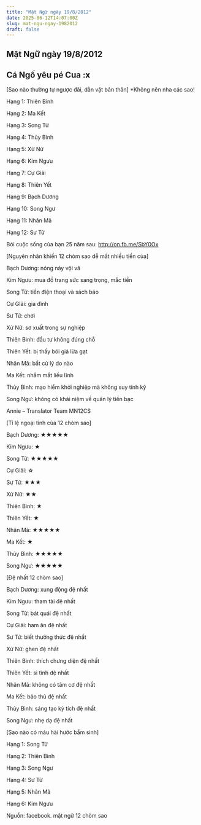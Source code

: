 ```yaml
---
title: "Mật Ngữ ngày 19/8/2012"
date: 2025-06-12T14:07:00Z
slug: mat-ngu-ngay-1982012
draft: false
---
```


## Mật Ngữ ngày 19/8/2012

## Cá Ngố yêu pé Cua :x

[Sao nào thường tự ngược đãi, dằn vặt bản thân]
 *Không nên nha các sao!
 

 
 Hạng 1: Thiên Bình
 
 Hạng 2: Ma Kết
 
 Hạng 3: Song Tử
 
 Hạng 4: Thủy Bình
 
 Hạng 5: Xử Nữ
 
 Hạng 6: Kim Ngưu
 
 Hạng 7: Cự Giải
 
 Hạng 8: Thiên Yết
 
 Hạng 9: Bạch Dương
 
 Hạng 10: Song Ngư
 
 Hạng 11: Nhân Mã
 
 Hạng 12: Sư Tử
 
 
 
Bói cuộc sống của bạn 25 năm sau: http://on.fb.me/SbY0Ox
 

 
 
 
[Nguyên nhân khiến 12 chòm sao dễ mất nhiều tiền của]
 

 
Bạch Dương: nóng nảy vội vã
 
 Kim Ngưu: mua đồ trang sức sang trọng, mắc tiền
 
 Song Tử: tiền điện thoại và sách báo
 
 Cự GIải: gia đình
 
 Sư Tử: chơi
 
 Xử Nữ: sơ xuất trong sự nghiệp
 
 Thiên Bình: đầu tư không đúng chỗ
 
 Thiên Yết: bị thầy bói giả lừa gạt
 
 Nhân Mã: bất cứ lý do nào
 
 Ma Kết: nhắm mắt liều lĩnh
 
 Thủy Bình: mạo hiểm khởi nghiệp mà không suy tính kỹ
 
 Song Ngư: không có khái niệm về quản lý tiền bạc
 
 Annie – Translator Team MN12CS
 
 
 
 
[Tỉ lệ ngoại tình của 12 chòm sao]

 
Bạch Dương: ★★★★★
 
 Kim Ngưu: ★
 
 Song Tử: ★★★★★
 
 Cự Giải: ☆
 
 Sư Tử: ★★★
 
 Xử Nữ: ★★
 
 Thiên Bình: ★
 
 Thiên Yết: ★
 
 Nhân Mã: ★★★★★
 
 Ma Kết: ★
 
 Thủy Bình: ★★★★★
 
 Song Ngư: ★★★★★
 
 
 
[Đệ nhất 12 chòm sao]
 

 
 Bạch Dương: xung động đệ nhất
 
 Kim Ngưu: tham tài đệ nhất
 
 Song Tử: bát quái đệ nhất
 
 Cự Giải: ham ăn đệ nhất
 
 Sư Tử: biết thưởng thức đệ nhất
 
 Xử Nữ: ghen đệ nhất
 
 Thiên Bình: thích chưng diện đệ nhất
 
 Thiên Yết: si tình đệ nhất
 
 Nhân Mã: không có tâm cơ đệ nhất
 
 Ma Kết: bảo thủ đệ nhất
 
 Thủy Bình: sáng tạo kỳ tích đệ nhất
 
 Song Ngư: nhẹ dạ đệ nhất
 
 
 
 
[Sao nào có máu hài hước bẩm sinh]
 

 
Hạng 1: Song Tử
 
 Hạng 2: Thiên Bình
 
 Hạng 3: Song Ngư
 
 Hạng 4: Sư Tử
 
 Hạng 5: Nhân Mã
 
 Hạng 6: Kim Ngưu
 
Nguồn: facebook. mật ngữ 12 chòm sao